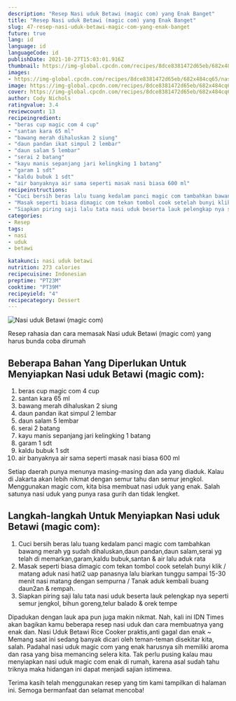 ```yaml
---
description: "Resep Nasi uduk Betawi (magic com) yang Enak Banget"
title: "Resep Nasi uduk Betawi (magic com) yang Enak Banget"
slug: 47-resep-nasi-uduk-betawi-magic-com-yang-enak-banget
future: true
lang: id
language: id
languageCode: id
publishDate: 2021-10-27T15:03:01.916Z 
thumbnail: https://img-global.cpcdn.com/recipes/8dce8381472d65eb/682x484cq65/nasi-uduk-betawi-magic-com-foto-resep-utama.webp
images:
- https://img-global.cpcdn.com/recipes/8dce8381472d65eb/682x484cq65/nasi-uduk-betawi-magic-com-foto-resep-utama.webp
image: https://img-global.cpcdn.com/recipes/8dce8381472d65eb/682x484cq65/nasi-uduk-betawi-magic-com-foto-resep-utama.webp
cover: https://img-global.cpcdn.com/recipes/8dce8381472d65eb/682x484cq65/nasi-uduk-betawi-magic-com-foto-resep-utama.webp
author: Cody Nichols
ratingvalue: 3.4
reviewcount: 13
recipeingredient:
- "beras cup magic com 4 cup"
- "santan kara 65 ml"
- "bawang merah dihaluskan 2 siung"
- "daun pandan ikat simpul 2 lembar"
- "daun salam 5 lembar"
- "serai 2 batang"
- "kayu manis sepanjang jari kelingking 1 batang"
- "garam 1 sdt"
- "kaldu bubuk 1 sdt"
- "air banyaknya air sama seperti masak nasi biasa 600 ml"
recipeinstructions:
- "Cuci bersih beras lalu tuang kedalam panci magic com tambahkan bawang merah yg sudah dihaluskan,daun pandan,daun salam,serai yg telah di memarkan,garam,kaldu bubuk,santan &amp; air lalu aduk rata"
- "Masak seperti biasa dimagic com tekan tombol cook setelah bunyi klik / matang aduk nasi hati2 uap panasnya lalu biarkan tunggu sampai 15-30 menit nasi matang dengan sempurna / Tanak aduk kembali buang daun2an &amp; rempah."
- "Siapkan piring saji lalu tata nasi uduk beserta lauk pelengkap nya seperti semur jengkol, bihun goreng,telur balado &amp; orek tempe"
categories:
- Resep
tags:
- nasi
- uduk
- betawi

katakunci: nasi uduk betawi 
nutrition: 273 calories
recipecuisine: Indonesian
preptime: "PT23M"
cooktime: "PT39M"
recipeyield: "4"
recipecategory: Dessert
---
```



![Nasi uduk Betawi (magic com)](https://img-global.cpcdn.com/recipes/8dce8381472d65eb/682x484cq65/nasi-uduk-betawi-magic-com-foto-resep-utama.webp)

Resep rahasia dan cara memasak  Nasi uduk Betawi (magic com) yang harus bunda coba dirumah

<!--inarticleads1-->

## Beberapa Bahan Yang Diperlukan Untuk Menyiapkan Nasi uduk Betawi (magic com):

1. beras cup magic com 4 cup
1. santan kara 65 ml
1. bawang merah dihaluskan 2 siung
1. daun pandan ikat simpul 2 lembar
1. daun salam 5 lembar
1. serai 2 batang
1. kayu manis sepanjang jari kelingking 1 batang
1. garam 1 sdt
1. kaldu bubuk 1 sdt
1. air banyaknya air sama seperti masak nasi biasa 600 ml

Setiap daerah punya menunya masing-masing dan ada yang diaduk. Kalau di Jakarta akan lebih nikmat dengan semur tahu dan semur jengkol. Menggunakan magic com, kita bisa membuat nasi uduk yang enak. Salah satunya nasi uduk yang punya rasa gurih dan tidak lengket. 

<!--inarticleads2-->

## Langkah-langkah Untuk Menyiapkan Nasi uduk Betawi (magic com):

1. Cuci bersih beras lalu tuang kedalam panci magic com tambahkan bawang merah yg sudah dihaluskan,daun pandan,daun salam,serai yg telah di memarkan,garam,kaldu bubuk,santan &amp; air lalu aduk rata
1. Masak seperti biasa dimagic com tekan tombol cook setelah bunyi klik / matang aduk nasi hati2 uap panasnya lalu biarkan tunggu sampai 15-30 menit nasi matang dengan sempurna / Tanak aduk kembali buang daun2an &amp; rempah.
1. Siapkan piring saji lalu tata nasi uduk beserta lauk pelengkap nya seperti semur jengkol, bihun goreng,telur balado &amp; orek tempe


Dipadukan dengan lauk apa pun juga makin nikmat. Nah, kali ini IDN Times akan bagikan kamu beberapa resep nasi uduk dan cara membuatnya yang enak dan. Nasi Uduk Betawi Rice Cooker praktis,anti gagal dan enak ~ Memang saat ini sedang banyak dicari oleh teman-teman disekitar kita, salah. Padahal nasi uduk magic com yang enak harusnya sih memiliki aroma dan rasa yang bisa memancing selera kita. Tak perlu pusing kalau mau menyiapkan nasi uduk magic com enak di rumah, karena asal sudah tahu triknya maka hidangan ini dapat menjadi sajian istimewa. 

Terima kasih telah menggunakan resep yang tim kami tampilkan di halaman ini. Semoga bermanfaat dan selamat mencoba!
